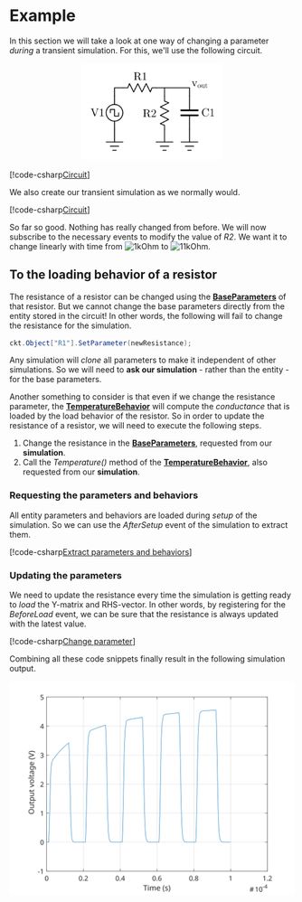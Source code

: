 # Example

In this section we will take a look at one way of changing a parameter *during* a
transient simulation. For this, we'll use the following circuit.

<p align="center"><img width="250px" src="images/example_lpf_resdiv.svg" /></p>

[!code-csharp[Circuit](../../SpiceSharpTest/Examples/ChangingParameter/Changing.cs#example_change_parameter_circuit)]

We also create our transient simulation as we normally would.

[!code-csharp[Circuit](../../SpiceSharpTest/Examples/ChangingParameter/Changing.cs#example_change_parameter_transient)]

So far so good. Nothing has really changed from before. We will now subscribe to the necessary events to modify the value of *R2*. We want it to change linearly with time from ![1kOhm](https://latex.codecogs.com/svg.latex?\inline&space;1k\Omega) to ![11kOhm](https://latex.codecogs.com/svg.latex?\inline&space;11k\Omega).

## To the loading behavior of a resistor

The resistance of a resistor can be changed using the **[BaseParameters](xref:SpiceSharp.Components.ResistorBehaviors.BaseParameters)** of that resistor. But we cannot change the base parameters directly from the entity stored in the circuit! In other words, the following will fail to change the resistance for the simulation.

```csharp
ckt.Object["R1"].SetParameter(newResistance);
```

 Any simulation will *clone* all parameters to make it independent of other simulations. So we will need to **ask our simulation** - rather than the entity - for the base parameters.

Another something to consider is that even if we change the resistance parameter, the **[TemperatureBehavior](xref:SpiceSharp.Components.ResistorBehaviors.TemperatureBehavior)** will compute the *conductance* that is loaded by the load behavior of the resistor. So in order to update the resistance of a resistor, we will need to execute the following steps.
1. Change the resistance in the **[BaseParameters](xref:SpiceSharp.Components.ResistorBehaviors.BaseParameters)**, requested from our **simulation**.
2. Call the *Temperature()* method of the **[TemperatureBehavior](xref:SpiceSharp.Components.ResistorBehaviors.TemperatureBehavior)**, also requested from our **simulation**.

### Requesting the parameters and behaviors

All entity parameters and behaviors are loaded during *setup* of the simulation. So we can use the *AfterSetup* event of the simulation to extract them.

[!code-csharp[Extract parameters and behaviors](../../SpiceSharpTest/Examples/ChangingParameter/Changing.cs#example_change_parameter_setup)]

### Updating the parameters

We need to update the resistance every time the simulation is getting ready to *load* the Y-matrix and RHS-vector. In other words, by registering for the *BeforeLoad* event, we can be sure that the resistance is always updated with the latest value.

[!code-csharp[Change parameter](../../SpiceSharpTest/Examples/ChangingParameter/Changing.cs#example_change_parameter_load)]

Combining all these code snippets finally result in the following simulation output.

<p align="center"><img src="images/example_lpf_resdiv_graph.svg" /></p>
